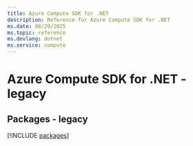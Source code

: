 ```yaml
---
title: Azure Compute SDK for .NET
description: Reference for Azure Compute SDK for .NET
ms.date: 08/29/2025
ms.topic: reference
ms.devlang: dotnet
ms.service: compute
---
```

# Azure Compute SDK for .NET - legacy
## Packages - legacy
[!INCLUDE [packages](compute-index.md)]